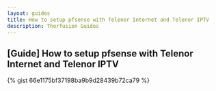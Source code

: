 ```yaml
---
layout: guides
title: How to setup pfsense with Telenor Internet and Telenor IPTV
description: Thorfusion Guides
---
```


## [Guide] How to setup pfsense with Telenor Internet and Telenor IPTV

{% gist 66e1175bf37198ba9b9d28439b72ca79 %}

